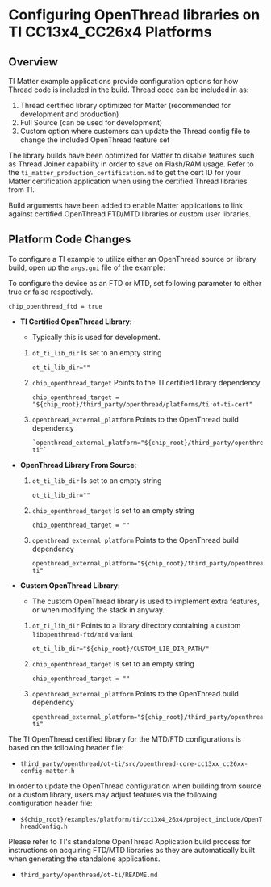# Configuring OpenThread libraries on TI CC13x4_CC26x4 Platforms

## Overview

TI Matter example applications provide configuration options for how Thread code
is included in the build. Thread code can be included in as:

1. Thread certified library optimized for Matter (recommended for development
   and production)
2. Full Source (can be used for development)
3. Custom option where customers can update the Thread config file to change the
   included OpenThread feature set

The library builds have been optimized for Matter to disable features such as
Thread Joiner capability in order to save on Flash/RAM usage. Refer to the
`ti_matter_production_certification.md` to get the cert ID for your Matter
certification application when using the certified Thread libraries from TI.

Build arguments have been added to enable Matter applications to link against
certified OpenThread FTD/MTD libraries or custom user libraries.

## Platform Code Changes

To configure a TI example to utilize either an OpenThread source or library
build, open up the `args.gni` file of the example:

To configure the device as an FTD or MTD, set following parameter to either true
or false respectively.

```
chip_openthread_ftd = true
```

-   **TI Certified OpenThread Library**:

    -   Typically this is used for development.

    1. `ot_ti_lib_dir` Is set to an empty string

        ```
        ot_ti_lib_dir=""
        ```

    2. `chip_openthread_target` Points to the TI certified library dependency

        ```
        chip_openthread_target = "${chip_root}/third_party/openthread/platforms/ti:ot-ti-cert"
        ```

    3. `openthread_external_platform` Points to the OpenThread build dependency
        ```
        `openthread_external_platform="${chip_root}/third_party/openthread/platforms/ti:libopenthread-ti"`
        ```

-   **OpenThread Library From Source**:

    1. `ot_ti_lib_dir` Is set to an empty string

        ```
        ot_ti_lib_dir=""
        ```

    2. `chip_openthread_target` Is set to an empty string

        ```
        chip_openthread_target = ""
        ```

    3. `openthread_external_platform` Points to the OpenThread build dependency
        ```
        openthread_external_platform="${chip_root}/third_party/openthread/platforms/ti:libopenthread-ti"
        ```

-   **Custom OpenThread Library**:

    -   The custom OpenThread library is used to implement extra features, or
        when modifying the stack in anyway.

    1.  `ot_ti_lib_dir` Points to a library directory containing a custom
        `libopenthread-ftd/mtd` variant

        ```
        ot_ti_lib_dir="${chip_root}/CUSTOM_LIB_DIR_PATH/"
        ```

    2.  `chip_openthread_target` Is set to an empty string

        ```
        chip_openthread_target = ""
        ```

    3.  `openthread_external_platform` Points to the OpenThread build dependency

        ```
        openthread_external_platform="${chip_root}/third_party/openthread/platforms/ti:libopenthread-ti"
        ```

The TI OpenThread certified library for the MTD/FTD configurations is based on
the following header file:

-   `third_party/openthread/ot-ti/src/openthread-core-cc13xx_cc26xx-config-matter.h`

In order to update the OpenThread configuration when building from source or a
custom library, users may adjust features via the following configuration header
file:

-   `${chip_root}/examples/platform/ti/cc13x4_26x4/project_include/OpenThreadConfig.h`

Please refer to TI's standalone OpenThread Application build process for
instructions on acquiring FTD/MTD libraries as they are automatically built when
generating the standalone applications.

-   `third_party/openthread/ot-ti/README.md`
